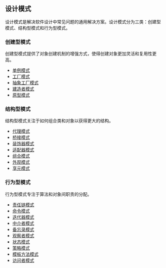 ## 设计模式

设计模式是解决软件设计中常见问题的通用解决方案。设计模式分为三类：创建型模式、结构型模式和行为型模式。

### 创建型模式

创建型模式提供了对象创建机制的增强方式，使得创建对象更加灵活和复用性更高。

- [单例模式](./creational-pattern/01-singleton)
- [工厂模式](./creational-pattern/02-factory)
- [抽象工厂模式](./creational-pattern/03-abstract-factory)
- [建造者模式](./creational-pattern/04-builder)
- [原型模式](./creational-pattern/05-prototype)

### 结构型模式

结构型模式关注于如何组合类和对象以获得更大的结构。

- [代理模式](./structural-pattern/01-proxy)
- [桥接模式](./structural-pattern/02-bridge)
- [装饰器模式](./structural-pattern/03-decorator)
- [适配器模式](./structural-pattern/04-adapter)
- [组合模式](./structural-pattern/05-composite)
- [外观模式](./structural-pattern/06-facade)
- [享元模式](./structural-pattern/07-flyweight)

### 行为型模式

行为型模式专注于算法和对象间职责的分配。

- [责任链模式](./behavioral-pattern/01-chain-of-responsibility)
- [命令模式](./behavioral-pattern/02-command)
- [迭代器模式](./behavioral-pattern/03-iterator)
- [中介者模式](./behavioral-pattern/04-mediator)
- [备忘录模式](./behavioral-pattern/05-memento)
- [观察者模式](./behavioral-pattern/06-observer)
- [状态模式](./behavioral-pattern/07-state)
- [策略模式](./behavioral-pattern/08-strategy)
- [模板方法模式](./behavioral-pattern/09-template-method)
- [访问者模式](./behavioral-pattern/10-visitor)
